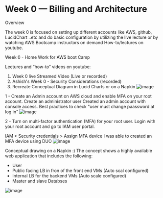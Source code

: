 # Week 0 — Billing and Architecture

Overview

The week 0 is focused on setting up different accounts like AWS, github, LucidChart ..etc and do basic configuration by utilizing the live lecture or by watching AWS Bootcamp instructors on demand How-to/lectures on youtube.

Week 0 - Home Work for AWS boot Camp 

Lectures and “how-to” videos on youtube:

1) Week 0 live Streamed Video (Live or recorded)
2) Ashish's Week 0 - Security Considerations (recorded)
3) Recreate Conceptual Diagram in Lucid Charts or on a Napkin
![image](https://user-images.githubusercontent.com/124897604/219547580-96fb45e0-c96c-4026-8925-b69a5a51ef30.png)

1 - Create an Admin account on AWS cloud and enable MFA on your root account.
Create an administrator user 
Created an admin account with console access.
Best practices to check "user must change paassword at log in"
![image](https://user-images.githubusercontent.com/124897604/219547963-7d8d3f21-92af-4dd9-96a9-bd3ea98ac60e.png)

2 - Turn on multi-factor authentication (MFA) for your root user.
Login with your root account and go to IAM user portal.

IAM > Security credentials > Assign MFA device
I was able to created an MFA device using DUO
![image](https://user-images.githubusercontent.com/124897604/219548142-c5f7f6c6-ff96-4960-b71c-bff594011ca4.png)

Conceptual drawing on a Napkin :)
The concept shows a highly available web application that includes the following:
- User
- Public facing LB in fron of the front end VMs (Auto scal configured)
- Internal LB for the backend VMs (Auto scale configured)
- Master and slave Databses 

![image](https://user-images.githubusercontent.com/124897604/219553903-732415c2-28f8-4f9c-a51d-065f611a6644.png)







